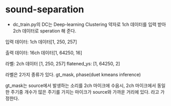 # sound-separation


- dc_train.py의 DC는 Deep-learning Clustering 약자로 1ch 데이터를 입력 받아 2ch 데이터로 speration 해 준다.

입력 데이터:
1ch 데이터[1, 250, 257]

출력 데이터:
16ch 데이터[1, 64250, 16]

라벨:
2ch 데이터 [1, 250, 257]
flatened_ys: [1, 64250, 2]


라벨은 2가지 종류가 있다.
gt_mask, phase(duet kmeans inference)

gt_mask는 source에서 발생하는 소리를 2ch 마이크에 수음시, 2ch 마이크에서 동일한 주기중 개수가 많은 주기를 가지는 마이크가 source와 가까운 거리에 있다. 라고 가정한다.
